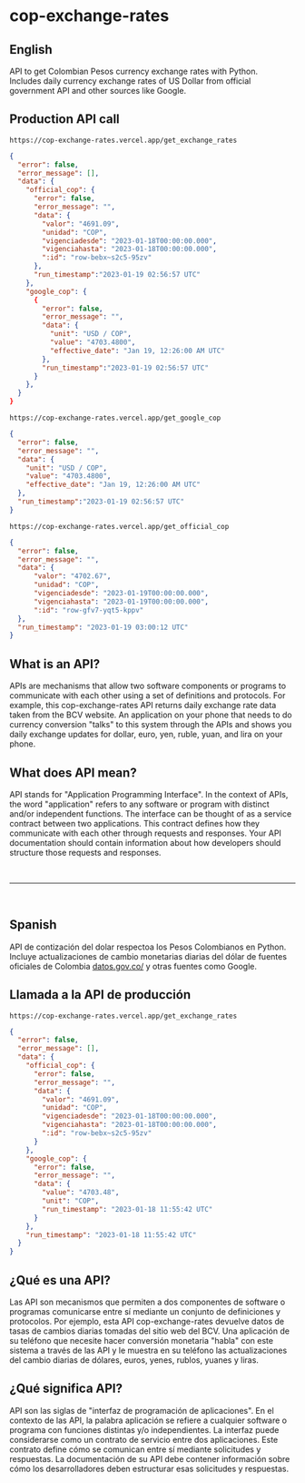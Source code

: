 # cop-exchange-rates

## English

API to get Colombian Pesos currency exchange rates with Python.<br/>
Includes daily currency exchange rates of US Dollar from official government API and other sources like Google.

## Production API call

```url
https://cop-exchange-rates.vercel.app/get_exchange_rates
```

```json
{
  "error": false,
  "error_message": [],
  "data": {
    "official_cop": {
      "error": false,
      "error_message": "",
      "data": {
        "valor": "4691.09",
        "unidad": "COP",
        "vigenciadesde": "2023-01-18T00:00:00.000",
        "vigenciahasta": "2023-01-18T00:00:00.000",
        ":id": "row-bebx~s2c5-95zv"
      },
      "run_timestamp":"2023-01-19 02:56:57 UTC"
    },
    "google_cop": {
      {
        "error": false,
        "error_message": "",
        "data": {
          "unit": "USD / COP",
          "value": "4703.4800",
          "effective_date": "Jan 19, 12:26:00 AM UTC"
        },
        "run_timestamp":"2023-01-19 02:56:57 UTC"
      }
    },
  }
}
```

```url
https://cop-exchange-rates.vercel.app/get_google_cop
```

```json
{
  "error": false,
  "error_message": "",
  "data": {
    "unit": "USD / COP",
    "value": "4703.4800",
    "effective_date": "Jan 19, 12:26:00 AM UTC"
  },
  "run_timestamp":"2023-01-19 02:56:57 UTC"
}
```

```url
https://cop-exchange-rates.vercel.app/get_official_cop
```

```json
{
  "error": false,
  "error_message": "",
  "data": {
      "valor": "4702.67",
      "unidad": "COP",
      "vigenciadesde": "2023-01-19T00:00:00.000",
      "vigenciahasta": "2023-01-19T00:00:00.000",
      ":id": "row-gfv7-yqt5-kppv"
  },
  "run_timestamp": "2023-01-19 03:00:12 UTC"
}
```

## What is an API?

APIs are mechanisms that allow two software components or programs to communicate with each other using a set of definitions and protocols. For example, this cop-exchange-rates API returns daily exchange rate data taken from the BCV website. An application on your phone that needs to do currency conversion "talks" to this system through the APIs and shows you daily exchange updates for dollar, euro, yen, ruble, yuan, and lira on your phone.

## What does API mean?

API stands for "Application Programming Interface". In the context of APIs, the word "application" refers to any software or program with distinct and/or independent functions. The interface can be thought of as a service contract between two applications. This contract defines how they communicate with each other through requests and responses. Your API documentation should contain information about how developers should structure those requests and responses.

<br/>

------------------------------
<br/>

## Spanish

API de contización del dolar respectoa los Pesos Colombianos en Python.<br/>
Incluye actualizaciones de cambio monetarias diarias del dólar de fuentes oficiales de Colombia [datos.gov.co/](https://www.datos.gov.co/) y otras fuentes como Google.

## Llamada a la API de producción

```url
https://cop-exchange-rates.vercel.app/get_exchange_rates
```

```json
{
  "error": false,
  "error_message": [],
  "data": {
    "official_cop": {
      "error": false,
      "error_message": "",
      "data": {
        "valor": "4691.09",
        "unidad": "COP",
        "vigenciadesde": "2023-01-18T00:00:00.000",
        "vigenciahasta": "2023-01-18T00:00:00.000",
        ":id": "row-bebx~s2c5-95zv"
      }
    },
    "google_cop": {
      "error": false,
      "error_message": "",
      "data": {
        "value": "4703.48",
        "unit": "COP",
        "run_timestamp": "2023-01-18 11:55:42 UTC"
      }
    },
    "run_timestamp": "2023-01-18 11:55:42 UTC"
  }
}
```

## ¿Qué es una API?

Las API son mecanismos que permiten a dos componentes de software o programas comunicarse entre sí mediante un conjunto de definiciones y protocolos. Por ejemplo, esta API cop-exchange-rates devuelve datos de tasas de cambios diarias tomadas del sitio web del BCV. Una aplicación de su teléfono que necesite hacer conversión monetaria "habla" con este sistema a través de las API y le muestra en su teléfono las actualizaciones del cambio diarias de dólares, euros, yenes, rublos, yuanes y liras.

## ¿Qué significa API?

API son las siglas de "interfaz de programación de aplicaciones". En el contexto de las API, la palabra aplicación se refiere a cualquier software o programa con funciones distintas y/o independientes. La interfaz puede considerarse como un contrato de servicio entre dos aplicaciones. Este contrato define cómo se comunican entre sí mediante solicitudes y respuestas. La documentación de su API debe contener información sobre cómo los desarrolladores deben estructurar esas solicitudes y respuestas.
